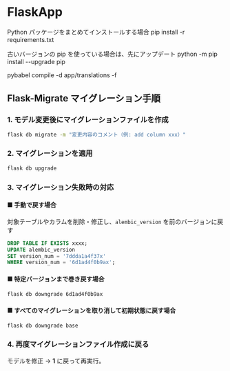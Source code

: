 # FlaskApp

Python パッケージをまとめてインストールする場合
pip install -r requirements.txt

古いバージョンの pip を使っている場合は、先にアップデート
python -m pip install --upgrade pip

pybabel compile -d app/translations -f



## Flask-Migrate マイグレーション手順

### 1. モデル変更後にマイグレーションファイルを作成

```bash
flask db migrate -m "変更内容のコメント（例: add column xxx）"
```

### 2. マイグレーションを適用

```bash
flask db upgrade
```


### 3. マイグレーション失敗時の対応

#### ■ 手動で戻す場合

対象テーブルやカラムを削除・修正し、`alembic_version` を前のバージョンに戻す

```sql
DROP TABLE IF EXISTS xxxx;
UPDATE alembic_version 
SET version_num = '7ddda1a4f37x' 
WHERE version_num = '6d1ad4f0b9ax';
```

#### ■ 特定バージョンまで巻き戻す場合

```bash
flask db downgrade 6d1ad4f0b9ax
```

#### ■ すべてのマイグレーションを取り消して初期状態に戻す場合

```bash
flask db downgrade base
```


### 4. 再度マイグレーションファイル作成に戻る

モデルを修正 → **1** に戻って再実行。

